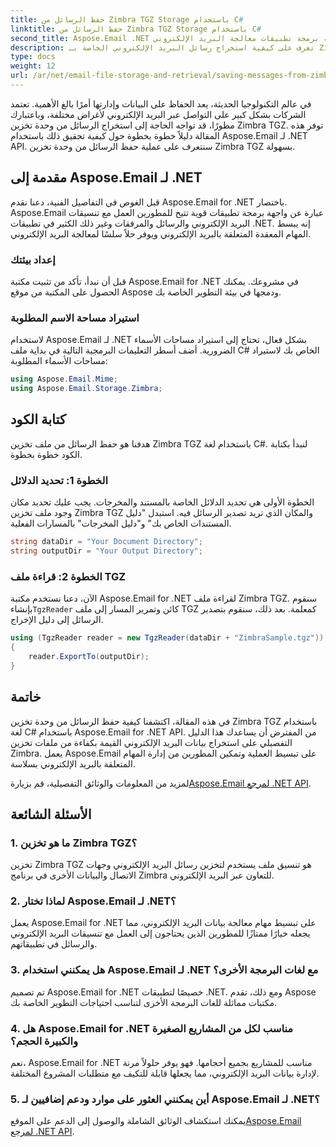 ```yaml
---
title: حفظ الرسائل من Zimbra TGZ Storage باستخدام C#
linktitle: حفظ الرسائل من Zimbra TGZ Storage باستخدام C#
second_title: Aspose.Email .NET واجهة برمجة تطبيقات معالجة البريد الإلكتروني
description: تعرف على كيفية استخراج رسائل البريد الإلكتروني الخاصة بـ Zimbra TGZ باستخدام Aspose.Email لـ .NET. دليل خطوة بخطوة مع الكود المصدري لإدارة البريد الإلكتروني بكفاءة.
type: docs
weight: 12
url: /ar/net/email-file-storage-and-retrieval/saving-messages-from-zimbra-tgz-storage-with-csharp/
---
```


في عالم التكنولوجيا الحديثة، يعد الحفاظ على البيانات وإدارتها أمرًا بالغ الأهمية. تعتمد الشركات بشكل كبير على التواصل عبر البريد الإلكتروني لأغراض مختلفة، وباعتبارك مطورًا، قد تواجه الحاجة إلى استخراج الرسائل من وحدة تخزين Zimbra TGZ. توفر هذه المقالة دليلاً خطوة بخطوة حول كيفية تحقيق ذلك باستخدام Aspose.Email لـ .NET API. سنتعرف على عملية حفظ الرسائل من وحدة تخزين Zimbra TGZ بسهولة.

## مقدمة إلى Aspose.Email لـ .NET

قبل الغوص في التفاصيل الفنية، دعنا نقدم Aspose.Email for .NET باختصار. Aspose.Email عبارة عن واجهة برمجة تطبيقات قوية تتيح للمطورين العمل مع تنسيقات البريد الإلكتروني والرسائل والمرفقات وغير ذلك الكثير في تطبيقات .NET. إنه يبسط المهام المعقدة المتعلقة بالبريد الإلكتروني ويوفر حلاً سلسًا لمعالجة البريد الإلكتروني.

### إعداد بيئتك

قبل أن نبدأ، تأكد من تثبيت مكتبة Aspose.Email for .NET في مشروعك. يمكنك الحصول على المكتبة من موقع Aspose ودمجها في بيئة التطوير الخاصة بك.

### استيراد مساحة الاسم المطلوبة

لاستخدام Aspose.Email لـ .NET بشكل فعال، تحتاج إلى استيراد مساحات الأسماء الضرورية. أضف أسطر التعليمات البرمجية التالية في بداية ملف C# الخاص بك لاستيراد مساحات الأسماء المطلوبة:

```csharp
using Aspose.Email.Mime;
using Aspose.Email.Storage.Zimbra;
```

## كتابة الكود

هدفنا هو حفظ الرسائل من ملف تخزين Zimbra TGZ باستخدام لغة C#. لنبدأ بكتابة الكود خطوة بخطوة.

### الخطوة 1: تحديد الدلائل

الخطوة الأولى هي تحديد الدلائل الخاصة بالمستند والمخرجات. يجب عليك تحديد مكان وجود ملف تخزين Zimbra TGZ والمكان الذي تريد تصدير الرسائل فيه. استبدل "دليل المستندات الخاص بك" و"دليل المخرجات" بالمسارات الفعلية.

```csharp
string dataDir = "Your Document Directory";
string outputDir = "Your Output Directory";
```

### الخطوة 2: قراءة ملف TGZ

 الآن، دعنا نستخدم مكتبة Aspose.Email for .NET لقراءة ملف Zimbra TGZ. سنقوم بإنشاء`TgzReader` كائن وتمرير المسار إلى ملف TGZ كمعلمة. بعد ذلك، سنقوم بتصدير الرسائل إلى دليل الإخراج.

```csharp
using (TgzReader reader = new TgzReader(dataDir + "ZimbraSample.tgz"))
{
    reader.ExportTo(outputDir);
}
```

## خاتمة

في هذه المقالة، اكتشفنا كيفية حفظ الرسائل من وحدة تخزين Zimbra TGZ باستخدام لغة C# باستخدام Aspose.Email for .NET API. من المفترض أن يساعدك هذا الدليل التفصيلي على استخراج بيانات البريد الإلكتروني القيمة بكفاءة من ملفات تخزين Zimbra. يعمل Aspose.Email على تبسيط العملية وتمكين المطورين من إدارة المهام المتعلقة بالبريد الإلكتروني بسلاسة.

 لمزيد من المعلومات والوثائق التفصيلية، قم بزيارة[Aspose.Email لمرجع .NET API](https://reference.aspose.com/email/net/).

## الأسئلة الشائعة

### 1. ما هو تخزين Zimbra TGZ؟

تخزين Zimbra TGZ هو تنسيق ملف يستخدم لتخزين رسائل البريد الإلكتروني وجهات الاتصال والبيانات الأخرى في برنامج Zimbra للتعاون عبر البريد الإلكتروني.

### 2. لماذا تختار Aspose.Email لـ .NET؟

يعمل Aspose.Email for .NET على تبسيط مهام معالجة بيانات البريد الإلكتروني، مما يجعله خيارًا ممتازًا للمطورين الذين يحتاجون إلى العمل مع تنسيقات البريد الإلكتروني والرسائل في تطبيقاتهم.

### 3. هل يمكنني استخدام Aspose.Email لـ .NET مع لغات البرمجة الأخرى؟

تم تصميم Aspose.Email for .NET خصيصًا لتطبيقات .NET. ومع ذلك، تقدم Aspose مكتبات مماثلة للغات البرمجة الأخرى لتناسب احتياجات التطوير الخاصة بك.

### 4. هل Aspose.Email for .NET مناسب لكل من المشاريع الصغيرة والكبيرة الحجم؟

نعم، Aspose.Email for .NET مناسب للمشاريع بجميع أحجامها. فهو يوفر حلولاً مرنة لإدارة بيانات البريد الإلكتروني، مما يجعلها قابلة للتكيف مع متطلبات المشروع المختلفة.

### 5. أين يمكنني العثور على موارد ودعم إضافيين لـ Aspose.Email لـ .NET؟

يمكنك استكشاف الوثائق الشاملة والوصول إلى الدعم على الموقع[Aspose.Email لمرجع .NET API](https://reference.aspose.com/email/net/).